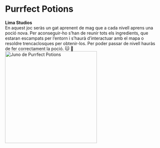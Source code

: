 # Purrfect Potions
**Lima Studios** <br>
En aquest joc seràs un gat aprenent de mag que a cada nivell aprens una poció nova. Per aconseguir-ho s’han de reunir tots els ingredients, que estaran escampats per l’entorn i s’haurà d’interactuar amb el mapa o resoldre trencaclosques per obtenir-los. 
Per poder passar de nivell hauràs de fer correctament la poció. :cat: :crystal_ball: <br>
<img src="https://github.com/user-attachments/assets/eea58f6c-1875-4e01-a219-a10a1ebef348" alt="Juno de Purrfect Potions" width="300"/>

